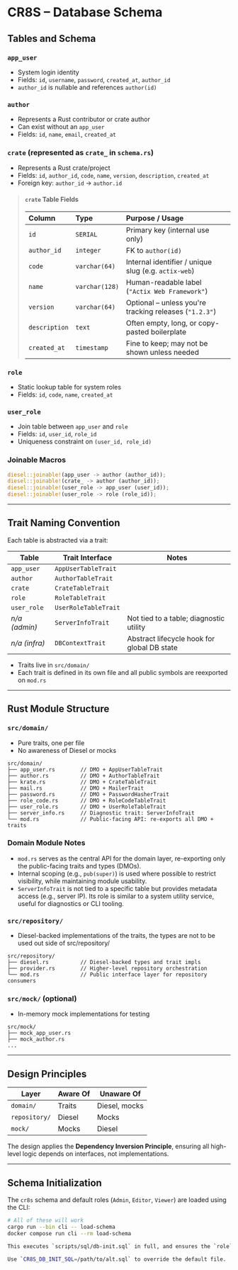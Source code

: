 # CR8S – Database Schema

## Tables and Schema

### `app_user`
- System login identity
- Fields: `id`, `username`, `password`, `created_at`, `author_id`
- `author_id` is nullable and references `author(id)`

### `author`
- Represents a Rust contributor or crate author
- Can exist without an `app_user`
- Fields: `id`, `name`, `email`, `created_at`

### `crate` (represented as `crate_` in `schema.rs`)
- Represents a Rust crate/project
- Fields: `id`, `author_id`, `code`, `name`, `version`, `description`, `created_at`
- Foreign key: `author_id` → `author.id`

> #### `crate` Table Fields
> 
> | Column        | Type           | Purpose / Usage                                        |
> | :------------ | :------------- | :----------------------------------------------------- |
> | `id`          | `SERIAL`       | Primary key (internal use only)                        |
> | `author_id`   | `integer`      | FK to `author(id)`                                     |
> | `code`        | `varchar(64)`  | Internal identifier / unique slug (e.g. `actix-web`)   |
> | `name`        | `varchar(128)` | Human-readable label (`"Actix Web Framework"`)         |
> | `version`     | `varchar(64)`  | Optional – unless you're tracking releases (`"1.2.3"`) |
> | `description` | `text`         | Often empty, long, or copy-pasted boilerplate          |
> | `created_at`  | `timestamp`    | Fine to keep; may not be shown unless needed           |
> 

### `role`
- Static lookup table for system roles
- Fields: `id`, `code`, `name`, `created_at`

### `user_role`
- Join table between `app_user` and `role`
- Fields: `id`, `user_id`, `role_id`
- Uniqueness constraint on `(user_id, role_id)`

### Joinable Macros
```rust
diesel::joinable!(app_user -> author (author_id));
diesel::joinable!(crate_ -> author (author_id));
diesel::joinable!(user_role -> app_user (user_id));
diesel::joinable!(user_role -> role (role_id));
```

---

## Trait Naming Convention

Each table is abstracted via a trait:

| Table           | Trait Interface      | Notes                                             |
|-----------------|----------------------|---------------------------------------------------|
| `app_user`      | `AppUserTableTrait`  |                                                   |
| `author`        | `AuthorTableTrait`   |                                                   |
| `crate`         | `CrateTableTrait`    |                                                   |
| `role`          | `RoleTableTrait`     |                                                   |
| `user_role`     | `UserRoleTableTrait` |                                                   |
| *n/a (admin)*   | `ServerInfoTrait`    | Not tied to a table; diagnostic utility           |
| *n/a (infra)*   | `DBContextTrait`     | Abstract lifecycle hook for global DB state       |


- Traits live in `src/domain/`
- Each trait is defined in its own file and all public symbols are reexported on `mod.rs`

---

## Rust Module Structure

### `src/domain/`
- Pure traits, one per file
- No awareness of Diesel or mocks

```
src/domain/
├── app_user.rs        // DMO + AppUserTableTrait
├── author.rs          // DMO + AuthorTableTrait
├── krate.rs           // DMO + CrateTableTrait
├── mail.rs            // DMO + MailerTrait
├── password.rs        // DMO + PasswordHasherTrait
├── role_code.rs       // DMO + RoleCodeTableTrait
├── user_role.rs       // DMO + UserRoleTableTrait
├── server_info.rs     // Diagnostic trait: ServerInfoTrait
└── mod.rs             // Public-facing API: re-exports all DMO + traits
```

### Domain Module Notes

- `mod.rs` serves as the central API for the domain layer, re-exporting only the public-facing traits and types (DMOs).
- Internal scoping (e.g., `pub(super)`) is used where possible to restrict visibility, while maintaining module usability.
- `ServerInfoTrait` is not tied to a specific table but provides metadata access (e.g., server IP). Its role is similar to a system utility service, useful for diagnostics or CLI tooling.

### `src/repository/`

- Diesel-backed implementations of the traits, the types are not to be used out side of src/repository/

```
src/repository/
├── diesel.rs          // Diesel-backed types and trait impls
├── provider.rs        // Higher-level repository orchestration
└── mod.rs             // Public interface layer for repository consumers
```

### `src/mock/` (optional)
- In-memory mock implementations for testing

```
src/mock/
├── mock_app_user.rs
├── mock_author.rs
...
```

---

## Design Principles

| Layer        | Aware Of             | Unaware Of          |
|--------------|----------------------|---------------------|
| `domain/`    | Traits               | Diesel, mocks       |
| `repository/`| Diesel               | Mocks               |
| `mock/`      | Mocks                | Diesel              |

The design applies the **Dependency Inversion Principle**, ensuring all high-level logic depends on interfaces, not implementations.

---

## Schema Initialization

The `cr8s` schema and default roles (`Admin`, `Editor`, `Viewer`) are loaded using the CLI:

```bash
# All of these will work
cargo run --bin cli -- load-schema
docker compose run cli --rm load-schema

This executes `scripts/sql/db-init.sql` in full, and ensures the `role` table is pre-populated.

Use `CR8S_DB_INIT_SQL=/path/to/alt.sql` to override the default file.

